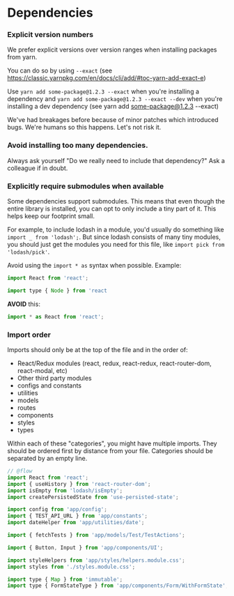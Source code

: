 # Dependencies

### Explicit version numbers
We prefer explicit versions over version ranges when installing packages from yarn.

You can do so by using `--exact` (see https://classic.yarnpkg.com/en/docs/cli/add/#toc-yarn-add-exact-e)

Use `yarn add some-package@1.2.3 --exact` when you're installing a dependency and `yarn add some-package@1.2.3 --exact --dev` when you're installing a dev dependency (see yarn add some-package@1.2.3 --exact)

We've had breakages before because of minor patches which introduced bugs. We're humans so this happens. Let's not risk it.

### Avoid installing too many dependencies.
Always ask yourself "Do we really need to include that dependency?" Ask a colleague if in doubt.

### Explicitly require submodules when available
Some dependencies support submodules. This means that even though the entire library is installed, you can opt to only include a tiny part of it. This helps keep our footprint small.

For example, to include lodash in a module, you'd usually do something like `import _ from 'lodash';`. But since lodash consists of many tiny modules, you should just get the modules you need for this file, like `import pick from 'lodash/pick'`.

Avoid using the `import * as` syntax when possible.
Example:
```jsx
import React from 'react';

import type { Node } from 'react
```

__AVOID__ this:
```jsx
import * as React from 'react';
```

### Import order
Imports should only be at the top of the file and in the order of:
- React/Redux modules (react, redux, react-redux, react-router-dom, react-modal, etc)
- Other third party modules
- configs and constants
- utilities
- models
- routes
- components
- styles
- types

Within each of these "categories", you might have multiple imports. They should be ordered first by distance from your file. Categories should be separated by an empty line.

```javascript
// @flow
import React from 'react';
import { useHistory } from 'react-router-dom';
import isEmpty from 'lodash/isEmpty';
import createPersistedState from 'use-persisted-state';

import config from 'app/config';
import { TEST_API_URL } from 'app/constants';
import dateHelper from 'app/utilities/date';

import { fetchTests } from 'app/models/Test/TestActions';

import { Button, Input } from 'app/components/UI';

import styleHelpers from 'app/styles/helpers.module.css';
import styles from './styles.module.css';

import type { Map } from 'immutable';
import type { FormStateType } from 'app/components/Form/WithFormState';
```
